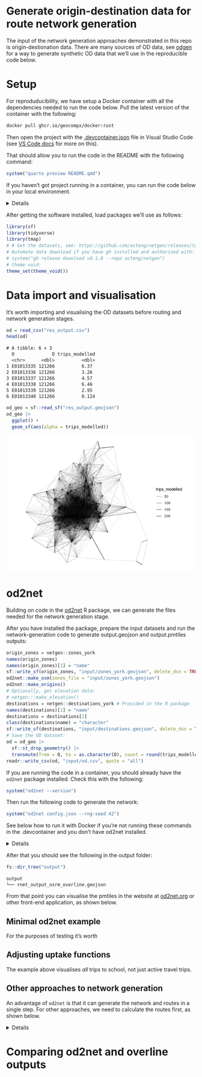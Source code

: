 # Generate origin-destination data for route network generation


The input of the network generation approaches demonstrated in this repo
is origin-destionation data. There are many sources of OD data, see
[odgen](odgen.qmd) for a way to generate synthetic OD data that we’ll
use in the reproducible code below.

# Setup

For reproduducibility, we have setup a Docker container with all the
dependencies needed to run the code below. Pull the latest version of
the container with the following:

``` bash
docker pull ghcr.io/geocompx/docker:rust
```

Then open the project with the [.devcontainer.json](.devcontainer) file
in Visual Studio Code (see [VS Code
docs](https://code.visualstudio.com/docs/devcontainers/containers) for
more on this).

That should allow you to run the code in the README with the following
command:

``` r
system("quarto preview README.qmd")
```

If you haven’t got project running in a container, you can run the code
below in your local environment.

<details>

To run the code below you need to have R and Docker installed. After you
have installed R, you can install the packages we’ll use as follows:

``` r
# Install pak if not already installed:
if (!requireNamespace("pak", quietly = TRUE)) {
  install.packages("pak")
}
pkgs = c("sf", "tidyverse", "tmap", "pak")
pkgs_to_install = pkgs[!pkgs %in% installed.packages()]
if (length(pkgs_to_install) > 0) {
  pak::pkg_install(pkgs_to_install)
}
# Load the packages with vapply:
vapply(pkgs, require, logical(1), character.only = TRUE)
```

We will also install a couple of package that are not on CRAN:

``` r
pak::pkg_install("acteng/netgen")
pak::pkg_install("Urban-Analytics-Technology-Platform/od2net/r")
```

<!-- ::: {.panel-tabset group="language"}
&#10;## R -->
</details>

After getting the software installed, load packages we’ll use as
follows:

``` r
library(sf)
library(tidyverse)
library(tmap)
# # Get the datasets, see: https://github.com/acteng/netgen/releases/tag/v0.1.0
# Automate data download if you have gh installed and authorised with:
# system("gh release download v0.1.0 --repo acteng/netgen")
# theme void:
theme_set(theme_void())
```

<!-- ## Python
&#10;```python
# import pandas as pd
# import geopandas as gpd
# 
# # Get the datasets we'll use with os and subprocess:
# import subprocess
# subprocess.run(["gh", "release", "download", "v0.1.0"])
```
&#10;:::
&#10;
&#10;::: {.panel-tabset group="language"}
&#10;## R
&#10;## Python
&#10;```python
# od = pd.read_csv("res_output.csv")
# od.head()
# # TBC
```
&#10;:::
&#10;-->

# Data import and visualisation

It’s worth importing and visualising the OD datasets before routing and
network generation stages.

``` r
od = read_csv("res_output.csv")
head(od)
```

    # A tibble: 6 × 3
      O              D trips_modelled
      <chr>      <dbl>          <dbl>
    1 E01013335 121266          6.37 
    2 E01013336 121266          3.26 
    3 E01013337 121266          4.57 
    4 E01013338 121266          6.46 
    5 E01013339 121266          2.95 
    6 E01013340 121266          0.124

``` r
od_geo = sf::read_sf("res_output.geojson")
od_geo |>
  ggplot() +
  geom_sf(aes(alpha = trips_modelled))
```

![](README_files/figure-commonmark/desire-lines-r-1.png)

# od2net

Building on code in the
[od2net](https://urban-analytics-technology-platform.github.io/od2net/r/)
R package, we can generate the files needed for the network generation
stage.

After you have installed the package, prepare the input datasets and run
the network-generation code to generate output.geojson and
output.pmtiles outputs:

``` r
origin_zones = netgen::zones_york
names(origin_zones)
names(origin_zones)[1] = "name"
sf::write_sf(origin_zones, "input/zones_york.geojson", delete_dsn = TRUE)
od2net::make_osm(zones_file = "input/zones_york.geojson")
od2net::make_origins()
# Optionally, get elevation data:
# netgen:::make_elevation()
destinations = netgen::destinations_york # Provided in the R package
names(destinations)[1] = "name"
destinations = destinations[1]
class(destinations$name) = "character"
sf::write_sf(destinations, "input/destinations.geojson", delete_dsn = TRUE)
# Save the OD dataset:
od = od_geo |>
  sf::st_drop_geometry() |>
  transmute(from = O, to = as.character(D), count = round(trips_modelled))
readr::write_csv(od, "input/od.csv", quote = "all")
```

If you are running the code in a container, you should already have the
`od2net` package installed. Check this with the following:

``` r
system("od2net --version")
```

<!-- If you don't have it, you can copy the path /root/.cargo/bin/od2net to /usr/local/bin/ as follows: -->

Then run the following code to generate the network:

``` r
system("od2net config.json --rng-seed 42")
```

See below how to run it with Docker if you’re not running these commands
in the .devcontainer and you don’t have od2net installed.

<details>

Run the tool with Docker as follows:

``` bash
# On Linux:
sudo docker run -v $(pwd):/app ghcr.io/urban-analytics-technology-platform/od2net:main /app/config.json  --rng-seed 42
# On Windows:
docker run -v %cd%:/app ghcr.io/urban-analytics-technology-platform/od2net:main /app/config.json  --rng-seed 42
```

</details>

After that you should see the following in the output folder:

``` r
fs::dir_tree("output")
```

    output
    └── rnet_output_osrm_overline.geojson

From that point you can visualise the pmtiles in the website at
[od2net.org](https://od2net.org) or other front-end application, as
shown below.

## Minimal od2net example

For the purposes of testing it’s worth

## Adjusting uptake functions

The example above visualises *all* trips to school, not just active
travel trips.

## Other approaches to network generation

An advantage of `od2net` is that it can generate the network and routes
in a single step. For other approaches, we need to calculate the routes
first, as shown below.

<details>

# Routing

There are many ways to calculate routes. The simplest in many cases will
be to calculate them with a routing engine. Let’s do that with
interfaces to the OSRM routing engine in the first instance. Note: if
you use the `od2net` approach, you can do the routing and network
generation stage in a single step, see below for more on that.

## OSRM: basic

``` r
od_geo_top_100 = od_geo |>
  slice_max(trips_modelled, n = 100) 
```

``` r
routes_osrm_minimal = stplanr::route(
  l = od_geo_top_100,
  route_fun = stplanr::route_osrm,
  osrm.profile = "foot"
)
```

``` r
routes_osrm_minimal |>
  ggplot() +
  geom_sf(alpha = 0.3, size = 9)
```

![](README_files/figure-commonmark/osrm-basic-1.png)

## Locally hosted OSRM

We can spin-up a local OSRM server to calculate routes as
[follows](https://github.com/Project-OSRM/osrm-backend#using-docker):

``` r
location = osmextract::oe_match(
  od_geo_top_100 |> sf::st_union()
)
osmextract::oe_download(
    location$url,
    file_basename = "osm.pbf",
    download_directory = "."
)
```

Then with the system shell:

``` bash
docker run -t -v "${PWD}:/data" ghcr.io/project-osrm/osrm-backend osrm-extract -p /opt/car.lua /data/geofabrik_osm.pbf || echo "osrm-extract failed"
docker run -t -v "${PWD}:/data" ghcr.io/project-osrm/osrm-backend osrm-extract -p /opt/car.lua /data/geofrabik_osm.osm.pbf || echo "osrm-extract failed"
```

That should generate something like:

    [2024-08-27T15:00:31.786775132] [info] Expansion: 766813 nodes/sec and 382310 edges/sec
    [2024-08-27T15:00:31.786776903] [info] To prepare the data for routing, run: ./osrm-contract "/data/geofabrik_osm"
    [2024-08-27T15:00:31.836550204] [info] RAM: peak bytes used: 532934656

Note the process used 532934656 bytes (532.9 MB) of RAM.

Then:

``` bash
docker run -t -v "${PWD}:/data" ghcr.io/project-osrm/osrm-backend osrm-partition /data/geofabrik_osm.osrm || echo "osrm-partition failed"
docker run -t -v "${PWD}:/data" ghcr.io/project-osrm/osrm-backend osrm-customize /data/geofabrik_osm.osrm || echo "osrm-customize failed"
docker run -t -i -p 5000:5000 -v "${PWD}:/data" ghcr.io/project-osrm/osrm-backend osrm-routed --algorithm mld /data/geofabrik_osm
```

Check it is alive as follows:

``` r
system('curl "http://127.0.0.1:5000/route/v1/driving/13.388860,52.517037;13.385983,52.496891?steps=true"')
```

Now we can run all the routes:

``` r
routes_osrm_2 = stplanr::route(
  l = od_geo,
  route_fun = stplanr::route_osrm,
  osrm.profile = "foot",
  osrm.server = "http://127.0.0.1:5000/"
)
```

``` r
sf::write_sf(routes_osrm_2, "routes_osrm_2.geojson", delete_dsn = TRUE) 
system("gh release upload v0.1.0 routes_osrm_2.geojson")
```

Let’s visualise the routes:

``` r
routes_osrm_2 |>
  ggplot() +
  geom_sf(alpha = 0.3, size = 9)
```

![](README_files/figure-commonmark/osrm-locally-hosted-1.png)

# Network generation

## Overline

The `overline()` function in the R package stplanr is one way to to
generate route networks:

``` r
names(routes_osrm_2)
rnet = stplanr::overline(routes_osrm_2, attrib = "trips_modelled")
plot(rnet)
```

A disadvantage of this approach is that it’s computational
resource-intensive and takes a long time. An in-progress is `od2net`.

</details>

# Comparing od2net and overline outputs
